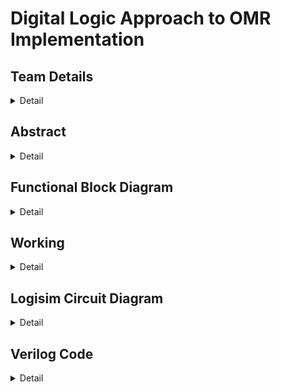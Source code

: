 # Digital Logic Approach to OMR Implementation

<!-- First Section -->
## Team Details
<details>
  <summary>Detail</summary>

  Semester: 3rd Semester, BTech CSE

  Section: S1

  Member-1: Atharva Atul Rege 231CS114 atharvaatulrege.231cs114@nitk.edu.in

  Member-2: B Sriram 231CS116 bsriram.231cs116@nitk.edu.in

  Member-3: Shreyas Lal  231CS156 shreyaslal.231cs156@nitk.edu.in
</details>

<!-- Second Section -->
## Abstract
<details>
  <summary>Detail</summary>

### Motivation
The world is increasingly driven by automated systems, from industry to education, where accuracy, speed, and efficiency are paramount. Similarly, in modern education, a fast, accurate, and automated evaluation of multiple-choice questions (MCQs) is essential to managing large-scale assessments efficiently. Manual grading is both time-consuming and prone to errors. Inspired by this challenge, we set out to build an Optical Mark Recognition (OMR) machine using digital logic that is not only precise and efficient but also cost-effective. Our motivation stems from the desire to create a practical solution that can be easily implemented in educational institutions with limited resources, providing them with a reliable tool for automating the grading process.

### Problem Statement
The traditional and manual evaluation of hundreds or thousands of OMR answer sheets leads to delays and increased chances of human error, particularly in large-scale examinations. Existing solutions, though effective, are often expensive or too complex for smaller institutions to adopt. Our goal is to design a small-scale and hardware-based OMR machine using basic digital logic circuits, capable of scanning the answer sheets, comparing the responses with pre-stored solutions, and grading the student responses in real-time. Our system will display the total score, factoring in negative marking, ensuring an immediate and accurate evaluation.

### Features
- **Digital Memory Storage:** Correct answers are stored in D flip-flops, allowing the machine to retain reference answers for each question and enabling fast, real-time comparisons with scanned responses. The stored answers can also be easily reset or updated, providing flexibility for new sets of exams or corrections.

- **Small-Scale OMR Scanner:** A built-in scanner unit allows the user to insert a hardcopy OMR sheet, where the system uses light-dependent resistors (LDRs) to detect marked answers. This scanned data is processed sequentially, question by question.

- **Multiplexing for Question Handling:** A 16-to-1 multiplexer is used to select the correct stored answer from memory based on the question number, enabling seamless transitions during the scanning process.

- **Real-Time Comparison and Evaluation:** The scanned answers are compared to the stored correct answers using a digital comparator. For each correct match, a BCD counter tracks the score, incrementing the total. 

- **Negative Marking:** We use two counters: one to track correctly answered questions and another to track incorrect answers. The final score is then calculated by factoring in both positive points for correct answers and deductions for incorrect ones, ensuring an accurate total score.

- **Instant Result Display:** After the scanning process is complete, the total score and the positive score obtained by the student are displayed on seven-segment displays, providing immediate feedback on the student’s performance.

This project combines the simplicity of digital logic with practical hardware design, offering a fully functional OMR machine capable of scanning and evaluating hardcopy answer sheets. With its affordable and scalable design, this solution is well-suited for educational institutions looking for a reliable and efficient way to automate MCQ grading.


 
</details>


<!-- Third Section -->
## Functional Block Diagram
<details>
  <summary>Detail</summary>
  
![img](https://raw.githubusercontent.com/shreyaslal/Team-S1-T14-for-DDS-Miniproject-/de6605cf381783e2ff518691a0254e5f01ffd6c8/Block%20Diagram.svg)

</details>


<!-- Fourth Section -->
## Working
<details>
  <summary>Detail</summary>

  > Explain the working of your model with the help of a functional table (compulsory) followed by the flowchart.
</details>

<!-- Fifth Section -->
## Logisim Circuit Diagram
<details>
  <summary>Detail</summary>

  > Update a neat logisim circuit diagram
</details>

<!-- Sixth Section -->
## Verilog Code
<details>
  <summary>Detail</summary>

  > Neatly update the Verilog code in code style only.
</details>



